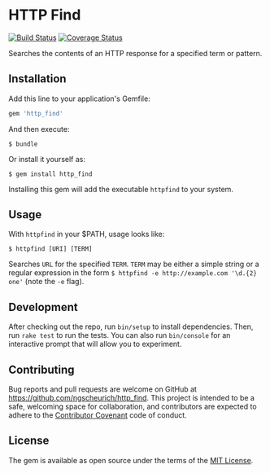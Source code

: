 # HTTP Find 

[![Build Status](https://travis-ci.org/ngscheurich/http_search.svg?branch=master)](https://travis-ci.org/ngscheurich/http_search)
[![Coverage Status](https://coveralls.io/repos/github/ngscheurich/http_search/badge.svg?branch=master)](https://coveralls.io/github/ngscheurich/http_search?branch=master)

Searches the contents of an HTTP response for a specified term or pattern.

## Installation

Add this line to your application's Gemfile:

```ruby
gem 'http_find'
```

And then execute:

    $ bundle

Or install it yourself as:

    $ gem install http_find

Installing this gem will add the executable `httpfind` to your system.

## Usage

With `httpfind` in your $PATH, usage looks like:

```
$ httpfind [URI] [TERM]
```

Searches `URL` for the specified `TERM`. `TERM` may be either a simple string or
a regular expression in the form `$ httpfind -e http://example.com '\d.{2} one'`
(note the `-e` flag).

## Development

After checking out the repo, run `bin/setup` to install dependencies. Then, run
`rake test` to run the tests. You can also run `bin/console` for an interactive
prompt that will allow you to experiment.

## Contributing

Bug reports and pull requests are welcome on GitHub at
https://github.com/ngscheurich/http_find. This project is intended to be a safe,
welcoming space for collaboration, and contributors are expected to adhere to
the [Contributor Covenant](http://contributor-covenant.org) code of conduct.

## License

The gem is available as open source under the terms of the
[MIT License](http://opensource.org/licenses/MIT).

